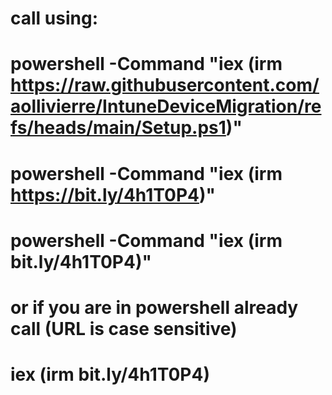 ﻿# call using:

# powershell -Command "iex (irm https://raw.githubusercontent.com/aollivierre/IntuneDeviceMigration/refs/heads/main/Setup.ps1)"
# powershell -Command "iex (irm https://bit.ly/4h1T0P4)"
# powershell -Command "iex (irm bit.ly/4h1T0P4)"
# or if you are in powershell already call (URL is case sensitive)
# iex (irm bit.ly/4h1T0P4)
